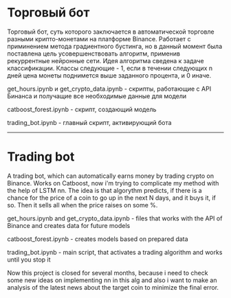 # Торговый бот

Торговый бот, суть которого заключается в автоматической торговле разными крипто-монетами на платформе Binance. Работает с приминением метода градиентного бустинга, но в данный момент была поставлена цель усовершенствовать алгоритм, применив рекуррентные нейронные сети.
Идея алгоритма сведена к задаче классификации. Классы следующие - 1, если в течении следующих n дней цена монеты поднимется выше заданного процента, и 0 иначе.

get_hours.ipynb и get_crypto_data.ipynb - скрипты, работающие с API Бинанса и получащие все необходимые данные для модели

catboost_forest.ipynb - скрипт, создающий модель

trading_bot.ipynb - главный скрипт, активирующий бота

_____________________________________________________________________________________________

# Trading bot

A trading bot, which can automatically earns money by trading crypto on Binance. Works on Catboost, now i'm trying to complicate my method with the help of LSTM nn. 
The idea is that algorythm predicts, if there is a chance for the price of a coin to go up in the next N days, and it buys it, if so. Then it sells all when the price raises on some %.

get_hours.ipynb and get_crypto_data.ipynb - files that works with the API of Binance and creates data for future models

catboost_forest.ipynb - creates models based on prepared data

trading_bot.ipynb - main script, that activates a trading algorithm and works until you stop it

Now this project is closed for several months, because i need to check some new ideas on implementing nn in this alg and also i want to make an analysis of the latest news about the target coin to minimize the final error.
